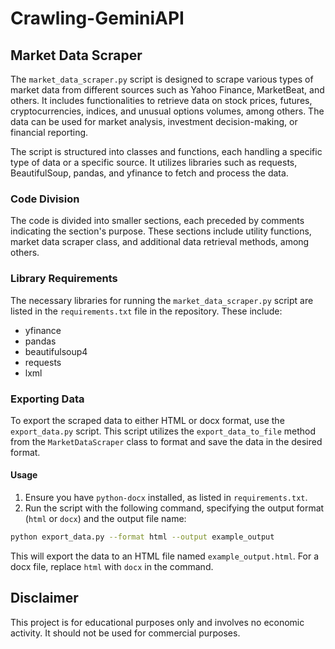 # Crawling-GeminiAPI

## Market Data Scraper

The `market_data_scraper.py` script is designed to scrape various types of market data from different sources such as Yahoo Finance, MarketBeat, and others. It includes functionalities to retrieve data on stock prices, futures, cryptocurrencies, indices, and unusual options volumes, among others. The data can be used for market analysis, investment decision-making, or financial reporting.

The script is structured into classes and functions, each handling a specific type of data or a specific source. It utilizes libraries such as requests, BeautifulSoup, pandas, and yfinance to fetch and process the data.

### Code Division

The code is divided into smaller sections, each preceded by comments indicating the section's purpose. These sections include utility functions, market data scraper class, and additional data retrieval methods, among others.

### Library Requirements

The necessary libraries for running the `market_data_scraper.py` script are listed in the `requirements.txt` file in the repository. These include:

- yfinance
- pandas
- beautifulsoup4
- requests
- lxml

### Exporting Data

To export the scraped data to either HTML or docx format, use the `export_data.py` script. This script utilizes the `export_data_to_file` method from the `MarketDataScraper` class to format and save the data in the desired format.

#### Usage

1. Ensure you have `python-docx` installed, as listed in `requirements.txt`.
2. Run the script with the following command, specifying the output format (`html` or `docx`) and the output file name:

```bash
python export_data.py --format html --output example_output
```

This will export the data to an HTML file named `example_output.html`. For a docx file, replace `html` with `docx` in the command.

## Disclaimer

This project is for educational purposes only and involves no economic activity. It should not be used for commercial purposes.
